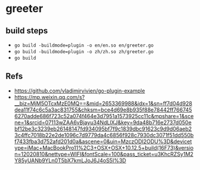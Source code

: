 # greeter

## build steps
* `go build -buildmode=plugin -o en/en.so en/greeter.go`
* `go build -buildmode=plugin -o zh/zh.so zh/greeter.go`
* `go build`

## Refs
* <https://github.com/vladimirvivien/go-plugin-example>
* <https://mp.weixin.qq.com/s?__biz=MjM5OTcxMzE0MQ==&mid=2653369988&idx=1&sn=ff7d04d928dea11f74c6c5a3ac831755&chksm=bce4d69e8b935f88e78442ff7667456270adde686f723c52a074f464e3d7951a1573925cc11c&mpshare=1&scene=1&srcid=07113wZAA6vBjayu34NdLlXJ&key=9da48b716e2737d050ebf12be3c3239eb26148147fd934095bf7f9c1839dbc91623c9d9d06aeb23c4ffc7018b22e2de1096c7d9779da4c6856f928c7930dc3071f51dd550bf7433fba3d752afd201d0a&ascene=0&uin=MzczODI2ODU%3D&devicetype=iMac+MacBookPro11%2C3+OSX+OSX+10.12.5+build(16F73)&version=12020810&nettype=WIFI&fontScale=100&pass_ticket=u3KhcRZSy1M2Y85yUANb9YLn0T5bX7kmLJoJ6J4oS5I%3D>
